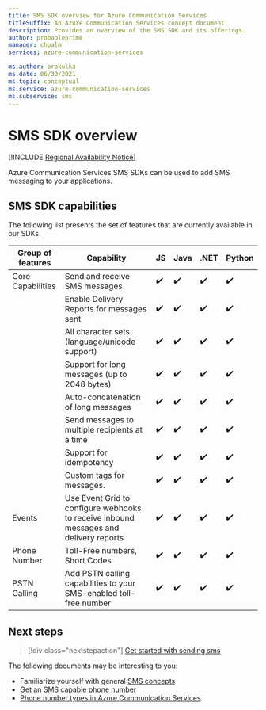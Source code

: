 ```yaml
---
title: SMS SDK overview for Azure Communication Services
titleSuffix: An Azure Communication Services concept document
description: Provides an overview of the SMS SDK and its offerings.
author: probableprime
manager: chpalm
services: azure-communication-services

ms.author: prakulka
ms.date: 06/30/2021
ms.topic: conceptual
ms.service: azure-communication-services
ms.subservice: sms
---
```

# SMS SDK overview

[!INCLUDE [Regional Availability Notice](../../includes/regional-availability-include.md)]

Azure Communication Services SMS SDKs can be used to add SMS messaging to your applications.

## SMS SDK capabilities

The following list presents the set of features that are currently available in our SDKs.

| Group of features | Capability                                                                            | JS  | Java | .NET | Python |
| ----------------- | ------------------------------------------------------------------------------------- | --- | ---- | ---- | ------ |
| Core Capabilities | Send and receive SMS messages                                                         | ✔️   | ✔️    | ✔️    | ✔️      |
|                   | Enable Delivery Reports for messages sent                                             | ✔️   | ✔️    | ✔️    | ✔️      |
|                   | All character sets (language/unicode support)                                         | ✔️   | ✔️    | ✔️    | ✔️      |
|                   | Support for long messages (up to 2048 bytes)                                          | ✔️   | ✔️    | ✔️    | ✔️      |
|                   | Auto-concatenation of long messages                                                   | ✔️   | ✔️    | ✔️    | ✔️      |
|                   | Send messages to multiple recipients at a time                                        | ✔️   | ✔️    | ✔️    | ✔️      |
|                   | Support for idempotency                                                               | ✔️   | ✔️    | ✔️    | ✔️      |
|                   | Custom tags for messages.                                                             | ✔️   | ✔️    | ✔️    | ✔️      |
| Events            | Use Event Grid to configure webhooks to receive inbound messages and delivery reports | ✔️   | ✔️    | ✔️    | ✔️      |
| Phone Number      | Toll-Free numbers, Short Codes                                         | ✔️   | ✔️    | ✔️    | ✔️      |
| PSTN Calling      | Add PSTN calling capabilities to your SMS-enabled toll-free number                    | ✔️   | ✔️    | ✔️    | ✔️      |

## Next steps

> [!div class="nextstepaction"]
> [Get started with sending sms](../../quickstarts/sms/send.md)

The following documents may be interesting to you:

- Familiarize yourself with general [SMS concepts](../sms/concepts.md)
- Get an SMS capable [phone number](../../quickstarts/telephony/get-phone-number.md)
- [Phone number types in Azure Communication Services](../telephony/plan-solution.md)
